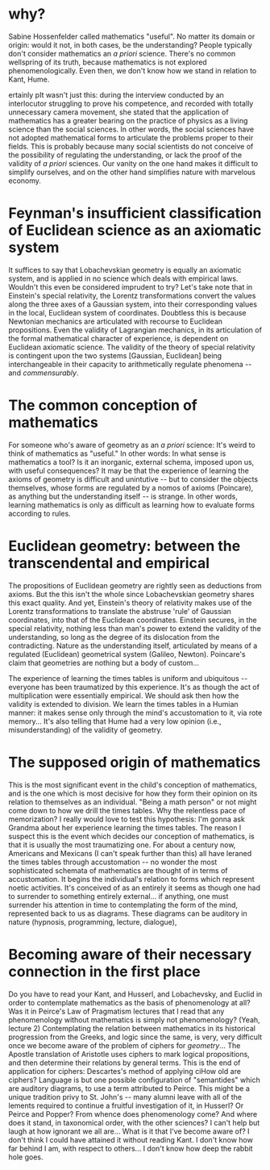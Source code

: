 # why?

Sabine Hossenfelder called mathematics "useful". No matter its domain or origin: would it not, in both cases, be the understanding? People typically don't consider mathematics an *a priori* science. There's no common wellspring of its truth, because mathematics is not explored phenomenologically. Even then, we don't know how we stand in relation to Kant, Hume.  

ertainly pIt wasn't just this: during the interview conducted by an interlocutor struggling to prove his competence, and recorded with totally unnecessary camera movement, she stated that the application of mathematics has a greater bearing on the practice of physics as a living science than the social sciences. In other words, the social sciences have not adopted mathematical forms to articulate the problems proper to their fields. This is probably because many social scientists do not conceive of the possibility of regulating the understanding, or lack the proof of the validity of *a priori* sciences. Our vanity on the one hand makes it difficult to simplify ourselves, and on the other hand simplifies nature with marvelous economy. 

# Feynman's insufficient classification of Euclidean science as an axiomatic system

It suffices to say that Lobachevskian geometry is equally an axiomatic system, and is applied in no science which deals with empirical laws. Wouldn't this even be considered imprudent to try? Let's take note that in Einstein's special relativity, the Lorentz transformations convert the values along the three axes of a Gaussian system, into their corresponding values in the local, Euclidean system of coordinates. Doubtless this is because Newtonian mechanics are articulated with recourse to Euclidean propositions. Even the validity of Lagrangian mechanics, in its articulation of the formal mathematical character of experience, is dependent on Euclidean axiomatic science. The validity of the theory of special relativity is contingent upon the two systems [Gaussian, Euclidean] being interchangeable in their capacity to arithmetically regulate phenomena -- and *commensurably*. 

# The common conception of mathematics

For someone who's aware of geometry as an *a priori* science: It's weird to think of mathematics as "useful." In other words: In what sense is mathematics a tool? Is it an inorganic, external schema, imposed upon us, with useful consequences? It may be that the experience of learning the axioms of geometry is difficult and unintutive -- but to consider the objects themselves, whose forms are regulated by a nomos of axioms (Poincare), as anything but the understanding itself -- is strange. In other words, learning mathematics is only as difficult as learning how to evaluate forms according to rules. 

# Euclidean geometry: between the transcendental and empirical

The propositions of Euclidean geometry are rightly seen as deductions from axioms. But the this isn't the whole since Lobachevskian geometry shares this exact quality. And yet, Einstein's theory of relativity makes use of the Lorentz transformations to translate the abstruse 'rule' of Gaussian coordinates, into that of the Euclidean coordinates. Einstein secures, in the special relativity, nothing less than man's power to extend the validity of the understanding, so long as the degree of its dislocation from the contradicting. Nature as the understanding itself, articulated by means of a regulated (Euclidean) geometrical system (Galileo, Newton). Poincare's claim that geometries are nothing but a body of custom...


The experience of learning the times tables is uniform and ubiquitous -- everyone has been traumatized by this experience. It's as though the act of multiplication were essentially empirical. We should ask then how the validity is extended to division. We learn the times tables in a Humian manner: it makes sense only through the mind's accustomation to it, via rote memory... It's also telling that Hume had a very low opinion (i.e., misunderstanding) of the validity of geometry. 

# The supposed origin of mathematics

This is the most significant event in the child's conception of mathematics, and is the one which is most decisive for how they form their opinion on its relation to themselves as an individual. "Being a math person" or not might come down to how we drill the times tables. Why the relentless pace of memorization? I really would love to test this hypothesis: I'm gonna ask Grandma about her experience learning the times tables. The reason I suspect this is the event which decides our conception of mathematics, is that it is usually the most traumatizing one. For about a century now, Americans and Mexicans (I can't speak further than this) all have leraned the times tables through accustomation -- no wonder the most sophisticated schemata of mathematics are thought of in terms of accustomation. It begins the individual's relation to forms which represent noetic activities. It's conceived of as an entirely it seems as though one had to surrender to something entirely external... if anything, one must surrender his attention in time to contemplating the form of the mind, represented back to us as diagrams. These diagrams can be auditory in nature (hypnosis, programming, lecture, dialogue), 

# Becoming aware of their necessary connection in the first place

Do you have to read your Kant, and Husserl, and Lobachevsky, and Euclid in order to contemplate mathematics as the basis of phenomenology at all? Was it in Peirce's Law of Pragmatism lectures that I read that any phenomenology without mathematics is simply not phenomenology? (Yeah, lecture 2) Contemplating the relation between mathematics in its historical progression from the Greeks, and logic since the same, is very, very difficult once we become aware of the problem of ciphers for *geometry*... The Apostle translation of Aristotle uses ciphers to mark logical propositions, and then determine their relations by general terms. This is the end of application for ciphers:  Descartes's method of applying ciHow old are ciphers? Language is but one possible configuration of "semantides" which are auditory diagrams, to use a term attributed to Peirce. This might be a unique tradition privy to St. John's -- many alumni leave with all of the lements required to continue a fruitful investigation of it, in Husserl? Or Peirce and Popper? From whence does phenomenology come? And where does it stand, in taxonomical order, with the other sciences? I can't help but laugh at how ignorant we all are... What is it that I've become aware of? I don't think I could have attained it without reading Kant. I don't know how far behind I am, with respect to others... I don't know how deep the rabbit hole goes. 
